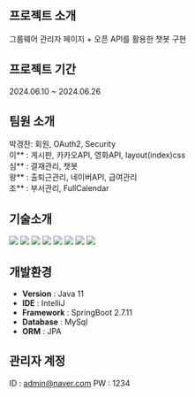 ## 프로젝트 소개
그룹웨어 관리자 페이지 + 오픈 API를 활용한 챗봇 구현
## 프로젝트 기간
2024.06.10 ~ 2024.06.26

## 팀원 소개
박경찬: 회원, OAuth2, Security  <br/>
이** : 게시판, 카카오API, 영화API, layout(index)css  <br/>
심** : 결재관리, 챗봇 <br/>
왕** : 출퇴근관리, 네이버API, 급여관리 <br/>
조** : 부서관리, FullCalendar

## 기술소개
<img src="https://img.shields.io/badge/java-007396?style=for-the-badge&logo=java&logoColor=white">
<img src="https://img.shields.io/badge/html5-E34F26?style=for-the-badge&logo=html5&logoColor=white">
<img src="https://img.shields.io/badge/javascript-F7DF1E?style=for-the-badge&logo=javascript&logoColor=black">
<img src="https://img.shields.io/badge/css-1572B6?style=for-the-badge&logo=css3&logoColor=white">
<img src="https://img.shields.io/badge/jquery-0769AD?style=for-the-badge&logo=jquery&logoColor=white">
<img src="https://img.shields.io/badge/mysql-4479A1?style=for-the-badge&logo=mysql&logoColor=white">
<img src="https://img.shields.io/badge/spring-6DB33F?style=for-the-badge&logo=spring&logoColor=white">
<img src="https://img.shields.io/badge/springboot-6DB33F?style=for-the-badge&logo=springboot&logoColor=white">

## 개발환경
- **Version** : Java 11
- **IDE** : IntelliJ
- **Framework** : SpringBoot 2.7.11
- **Database**  : MySql
- **ORM**      : JPA

## 관리자 계정
ID : admin@naver.com
PW : 1234
